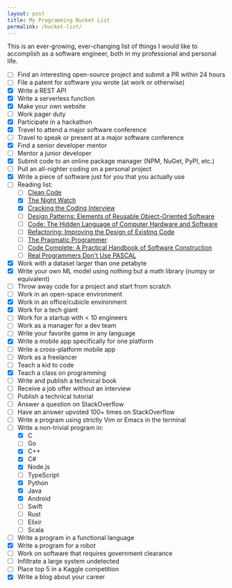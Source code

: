 ```yaml
---
layout: post
title: My Programming Bucket List
permalink: /bucket-list/
---
```


This is an ever-growing, ever-changing list of things I would like to accomplish as a software engineer, both in my professional and personal life.

- [ ] Find an interesting open-source project and submit a PR within 24 hours 
- [ ] File a patent for software you wrote (at work or otherwise)
- [x] Write a REST API
- [x] Write a serverless function
- [x] Make your own website
- [ ] Work pager duty
- [x] Participate in a hackathon
- [x] Travel to attend a major software conference
- [ ] Travel to speak or present at a major software conference
- [x] Find a senior developer mentor
- [ ] Mentor a junior developer
- [x] Submit code to an online package manager (NPM, NuGet, PyPI, etc.)
- [ ] Pull an all-nighter coding on a personal project
- [x] Write a piece of software just for you that you actually use
- [ ] Reading list: 
    - [ ] [Clean Code](https://www.amazon.com/Clean-Code-Handbook-Software-Craftsmanship/dp/0132350882)
    - [x] [The Night Watch](https://www.usenix.org/system/files/1311_05-08_mickens.pdf)
    - [x] [Cracking the Coding Interview](https://www.amazon.com/Cracking-Coding-Interview-Programming-Questions/dp/0984782850/ref=dp_ob_title_bk)
    - [ ] [Design Patterns: Elements of Reusable Object-Oriented Software](https://www.amazon.com/Design-Patterns-Elements-Reusable-Object-Oriented/dp/0201633612)
    - [ ] [Code: The Hidden Language of Computer Hardware and Software](https://www.amazon.com/Code-Language-Computer-Hardware-Software/dp/0735611319)
    - [ ] [Refactoring: Improving the Design of Existing Code](https://www.amazon.com/Refactoring-Improving-Design-Existing-Code/dp/0201485672)
    - [ ] [The Pragmatic Programmer](https://www.amazon.com/Pragmatic-Programmer-Journeyman-Master/dp/020161622X)
    - [ ] [Code Complete: A Practical Handbook of Software Construction](https://www.amazon.com/Code-Complete-Practical-Handbook-Construction/dp/0735619670/ref=pd_lpo_sbs_14_t_1?_encoding=UTF8&psc=1&refRID=K75WSC0JK6J62XWX4AHR)
    - [ ] [Real Programmers Don't Use PASCAL](http://web.mit.edu/humor/Computers/real.programmers)
- [x] Work with a dataset larger than one petabyte
- [x] Write your own ML model using nothing but a math library (numpy or equivalent)
- [ ] Throw away code for a project and start from scratch
- [ ] Work in an open-space environment
- [x] Work in an office/cubicle environment
- [x] Work for a tech giant
- [ ] Work for a startup with < 10 engineers
- [ ] Work as a manager for a dev team
- [ ] Write your favorite game in any language
- [x] Write a mobile app specifically for one platform
- [ ] Write a cross-platform mobile app
- [ ] Work as a freelancer
- [ ] Teach a kid to code
- [x] Teach a class on programming
- [ ] Write and publish a technical book
- [ ] Receive a job offer without an interview
- [ ] Publish a technical tutorial
- [ ] Answer a question on StackOverflow
- [ ] Have an answer upvoted 100+ times on StackOverflow
- [ ] Write a program using strictly Vim or Emacs in the terminal
- [ ] Write a non-trivial program in:
    - [x] C
    - [ ] Go
    - [x] C++
    - [x] C#
    - [x] Node.js
    - [ ] TypeScript
    - [x] Python
    - [x] Java
    - [x] Android
    - [ ] Swift
    - [ ] Rust
    - [ ] Elixir
    - [ ] Scala
- [ ] Write a program in a functional language
- [x] Write a program for a robot
- [ ] Work on software that requires government clearance
- [ ] Infiltrate a large system undetected
- [ ] Place top 5 in a Kaggle competition
- [x] Write a blog about your career 